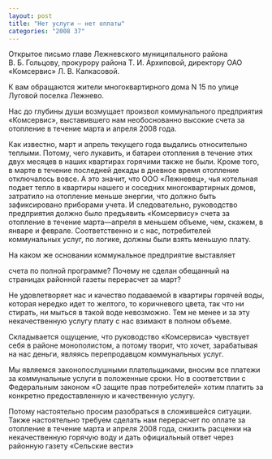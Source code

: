 ```yaml
---
layout: post
title: "Нет услуги – нет оплаты"
categories: "2008 37"
---
```


Открытое письмо главе Лежневского муниципального района В. Б. Гольцову, прокурору района Т. И. Архиповой, директору ОАО «Комсервис» Л. В. Калкасовой.

К вам обращаются жители многоквартирного дома N 15 по улице Луговой поселка Лежнево.

Нас до глубины души возмущает произвол коммунального предприятия «Комсервис», выставившего нам необоснованно высокие счета за отопление в течение марта и апреля 2008 года.

Как известно, март и апрель текущего года выдались относительно теплыми. Потому, чего лукавить, и батареи отопления в течение этих двух месяцев в наших квартирах горячими также не были. Кроме того, в марте в течение последней декады в дневное время отопление отключалось вовсе. А это значит, что ООО «Лежневец», чья котельная подает тепло в квартиры нашего и соседних многоквартирных домов, затратило на отопление меньше энергии, что должно быть зафиксировано приборами учета. И следовательно, руководство предприятия должно было предъявить «Комсервису» счета за отопление в течение марта—апреля в меньшем объеме, чем, скажем, в январе и феврале. Соответственно и с нас, потребителей коммунальных услуг, по логике, должны были взять меньшую плату.

На каком же основании коммунальное предприятие выставляет

счета по полной программе? Почему не сделан обещанный на страницах районной газеты перерасчет за март?

Не удовлетворяет нас и качество подаваемой в квартиры горячей воды, которая нередко идет то желтого, то коричневого цвета, так что ни стирать, ни мыться в такой воде невозможно. Тем не менее и за эту некачественную услугу плату с нас взимают в полном объеме.

Складывается ощущение, что руководство «Комсервиса» чувствует себя в районе монополистом, а потому творит, что хочет, зарабатывая на нас деньги, являясь перепродавцом коммунальных услуг.

Мы являемся законопослушными плательщиками, вносим все платежи за коммунальные услуги в положенные сроки. Но в соответствии с Федеральным законом «О защите прав потребителей» хотим платить за конкретно предоставленную и качественную услугу.

Потому настоятельно просим разобраться в сложившейся ситуации. Также настоятельно требуем сделать нам перерасчет по оплате за отопление в течение марта и апреля 2008 года, снизить расценки на некачественную горячую воду и дать официальный ответ через районную газету «Сельские вести»


